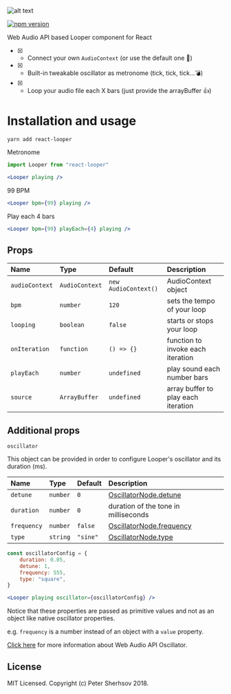 ![alt text](https://user-images.githubusercontent.com/16524839/44939852-1c368b80-ad91-11e8-8e8f-d15a196f4c2e.png)

[![npm version](https://badge.fury.io/js/react-looper.svg)](https://badge.fury.io/js/react-looper)

Web Audio API based Looper component for React

- [x] - Connect your own `AudioContext` (or use the default one 🤖)
- [x] - Built-in tweakable oscillator as metronome (tick, tick, tick...💣)
- [x] - Loop your audio file each X bars (just provide the arrayBuffer 👍)

# Installation and usage

```
yarn add react-looper
```

Metronome

```jsx
import Looper from "react-looper"

<Looper playing />
```

99 BPM

```jsx
<Looper bpm={99} playing />
```

Play each 4 bars

```jsx
<Looper bpm={99} playEach={4} playing />
```


## Props

| Name           | Type           | Default              | Description                          |
| :------------- | :------------- | :------------------- | :----------------------------------- |
| `audioContext` | `AudioContext` | `new AudioContext()` | AudioContext object                  |
| `bpm`          | `number`       | `120`                  | sets the tempo of your loop          |
| `looping`      | `boolean`      | `false`                | starts or stops your loop            |
| `onIteration`  | `function`     | `() => {}`             | function to invoke each iteration    |
| `playEach`     | `number`       | `undefined`            | play sound each number bars          |
| `source`       | `ArrayBuffer`  | `undefined`            | array buffer to play each iteration  |

## Additional props

`oscillator`

This object can be provided in order to configure Looper's oscillator and its duration (ms).

| Name           | Type           | Default              | Description                          |
| :------------- | :------------- | :------------------- | :----------------------------------- |
| `detune`       | `number`       | `0`                    | [OscillatorNode.detune](https://developer.mozilla.org/en-US/docs/Web/API/OscillatorNode/detune)                |
| `duration` 	 | `number` 	  | `0` 				     | duration of the tone in milliseconds |
| `frequency`      | `number`      | `false`                | [OscillatorNode.frequency](https://developer.mozilla.org/en-US/docs/Web/API/OscillatorNode/frequency)                         |
| `type`      | `string`      | `"sine"`                | [OscillatorNode.type](https://developer.mozilla.org/en-US/docs/Web/API/OscillatorNode/type)                    |


```jsx
const oscillatorConfig = {
	duration: 0.05,
	detune: 1,
	frequency: 555,
	type: "square",
}

<Looper playing oscillator={oscillatorConfig} />
```

Notice that these properties are passed as primitive values and not as an object like native oscillator properties.

e.g. `frequency` is a number instead of an object with a `value` property.

[Click here](https://developer.mozilla.org/en-US/docs/Web/API/OscillatorNode) for more information about Web Audio API Oscillator.

## License

MIT Licensed. Copyright (c) Peter Sherhsov 2018.
